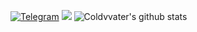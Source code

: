 [![Telegram](https://img.shields.io/badge/Telegram-Channel-33A8E3)](https://t.me/Ison_Channel)
[![](https://img.shields.io/github/followers/Coldvvater?label=follow&style=social)](https://github.com/Coldvvater)
![Coldvvater's github stats](https://bad-apple-github-readme.vercel.app/api?show_bg=1&username=Coldvvater)
